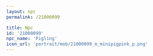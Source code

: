 ```yaml
---
layout: npc
permalink: /21000099

title: Npc
id: '21000099'
npc_name: 'Pigling'
icon_url: 'portrait/mob/21000099_m_minipigpink_p.png'
---
```


